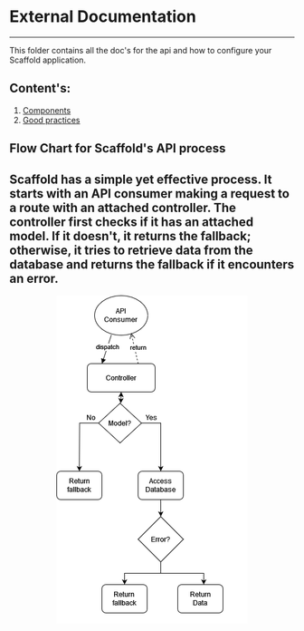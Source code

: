 # External Documentation

---
This folder contains all the doc's for the api and how to configure your Scaffold 
application.

## Content's:
1. [Components](component's.md)
2. [Good practices](good-practices.md)

## Flow Chart for Scaffold's API process
Scaffold has a simple yet effective process.
It starts with an API consumer making a request to a route with an attached controller. 
The controller first checks if it has an attached model. If it doesn't, it returns the fallback;
otherwise, it tries to retrieve data from the database 
and returns the fallback if it encounters an error.
---
<p align="center" width="100%">
<img src="process-flowchart.png" alt="flowchart"/>
</p>
